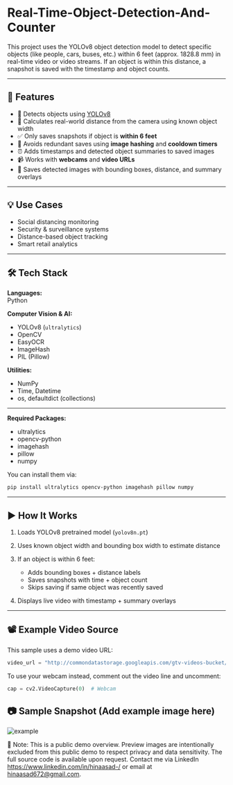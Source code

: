 # Real-Time-Object-Detection-And-Counter


This project uses the YOLOv8 object detection model to detect specific objects (like people, cars, buses, etc.) within 6 feet (approx. 1828.8 mm) in real-time video or video streams. If an object is within this distance, a snapshot is saved with the timestamp and object counts.

---

## 🔧 Features

- 📸 Detects objects using [YOLOv8](https://github.com/ultralytics/ultralytics)
- 🎯 Calculates real-world distance from the camera using known object width
- ✅ Only saves snapshots if object is **within 6 feet**
- 🧠 Avoids redundant saves using **image hashing** and **cooldown timers**
- ⏰ Adds timestamps and detected object summaries to saved images
- 📹 Works with **webcams** and **video URLs**
- 📁 Saves detected images with bounding boxes, distance, and summary overlays

---

## 💡 Use Cases

- Social distancing monitoring  
- Security & surveillance systems  
- Distance-based object tracking  
- Smart retail analytics  

---

## 🛠️ Tech Stack

**Languages:**  
Python

**Computer Vision & AI:**  
- YOLOv8 (`ultralytics`)
- OpenCV
- EasyOCR  
- ImageHash  
- PIL (Pillow)

**Utilities:**  
- NumPy  
- Time, Datetime  
- os, defaultdict (collections)

---



**Required Packages:**

* ultralytics
* opencv-python
* imagehash
* pillow
* numpy

You can install them via:

```bash
pip install ultralytics opencv-python imagehash pillow numpy
```

---

## ▶️ How It Works

1. Loads YOLOv8 pretrained model (`yolov8n.pt`)
2. Uses known object width and bounding box width to estimate distance
3. If an object is within 6 feet:

   * Adds bounding boxes + distance labels
   * Saves snapshots with time + object count
   * Skips saving if same object was recently saved
4. Displays live video with timestamp + summary overlays

---

## 📽️ Example Video Source

This sample uses a demo video URL:

```python
video_url = "http://commondatastorage.googleapis.com/gtv-videos-bucket/sample/ForBiggerEscapes.mp4"
```

To use your webcam instead, comment out the video line and uncomment:

```python
cap = cv2.VideoCapture(0)  # Webcam
```



## 📷 Sample Snapshot (Add example image here)

![example](./v1%20saved_images/sample_snapshot.jpg)

🔐 Note: This is a public demo overview. Preview images are intentionally excluded from this public demo to respect privacy and data sensitivity. The full source code is available upon request. Contact me via LinkedIn https://www.linkedin.com/in/hinaasad-/ or email at hinaasad672@gmail.com.


